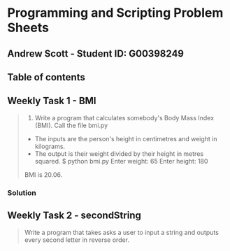 # Programming and Scripting Problem Sheets
## Andrew Scott - Student ID: G00398249

## Table of contents


## Weekly Task 1 - BMI
> 1. Write a program that calculates somebody's Body Mass Index (BMI). Call the file bmi.py
> - The inputs are the person's height in centimetres and weight in kilograms.
> - The output is their weight divided by their height in metres squared.
>$ python bmi.py
>Enter weight: 65
>Enter height: 180
>
>BMI is 20.06.

### Solution

## Weekly Task 2 - secondString
>  Write a program that takes asks a user to input a string and outputs every second letter in reverse order. 